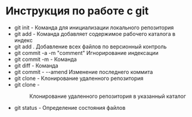 # Инструкция по работе с git

* git init - Команда для инициализации локального репозитория 
* git add - Команда добавляет содержимое рабочего каталога в индекс
* git add . Добавление всех файлов по версионный контроль
* git commit -a -m "comment" Игнорирование индексации
* git commit -m - Команда  
* git diff - Команда  
* git commit - --amend Изменение последнего коммита
* git clone - <remote> Клонирование удаленного репозитория
* git clone - <remote> <dir> Клонирование удаленного репозитория в указанный каталог
* git status - Определение состояния файлов